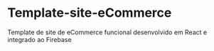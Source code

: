 # Template-site-eCommerce
Template de site de eCommerce funcional desenvolvido em React e integrado ao Firebase
